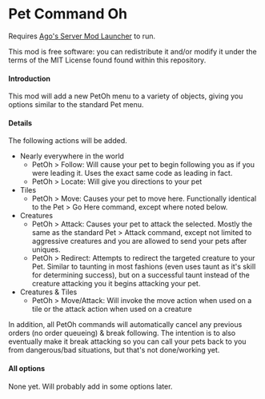 # Pet Command Oh

Requires [Ago's Server Mod Launcher](https://github.com/ago1024/WurmServerModLauncher/releases) to run.

This mod is free software: you can redistribute it and/or modify it under the terms of the MIT License found found within this repository.

#### Introduction
This mod will add a new PetOh menu to a variety of objects, giving you options similar to the standard Pet menu.

#### Details
The following actions will be added.
* Nearly everywhere in the world
  * PetOh > Follow: Will cause your pet to begin following you as if you were leading it. Uses the exact same code as leading in fact.
  * PetOh > Locate: Will give you directions to your pet
* Tiles
  * PetOh > Move: Causes your pet to move here. Functionally identical to the Pet > Go Here command, except where noted below.
* Creatures
  * PetOh > Attack: Causes your pet to attack the selected. Mostly the same as the standard Pet > Attack command, except not limited to aggressive creatures and you are allowed to send your pets after uniques.
  * PetOh > Redirect: Attempts to redirect the targeted creature to your Pet. Similar to taunting in most fashions (even uses taunt as it's skill for determining success), but on a successful taunt instead of the creature attacking you it begins attacking your pet.
* Creatures & Tiles
  * PetOh > Move/Attack: Will invoke the move action when used on a tile or the attack action when used on a creature

In addition, all PetOh commands will automatically cancel any previous orders (no order queueing) & break following. The intention is to also eventually make it break attacking so you can call your pets back to you from dangerous/bad situations, but that's not done/working yet.

#### All options

None yet. Will probably add in some options later.
